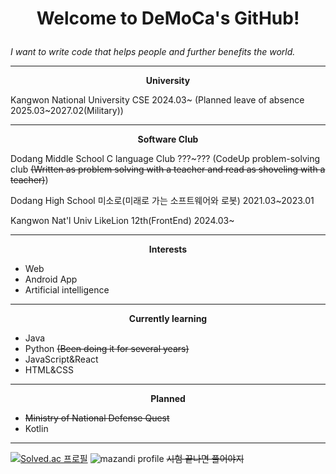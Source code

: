 # <p align="center">Welcome to DeMoCa's GitHub!</p>
*I want to write code that helps people and further benefits the world.*

---
**<p align="center">University</p>**
Kangwon National University CSE 2024.03~ (Planned leave of absence 2025.03~2027.02(Military))

---
**<p align="center">Software Club</p>**
Dodang Middle School C language Club ???~??? (CodeUp problem-solving club ~~(Written as problem solving with a teacher and read as shoveling with a teacher)~~)

Dodang High School 미소로(미래로 가는 소프트웨어와 로봇)  2021.03~2023.01

Kangwon Nat'l Univ LikeLion 12th(FrontEnd) 2024.03~

---
**<p align="center">Interests</p>**
- Web
- Android App
- Artificial intelligence
---
**<p align="center">Currently learning</p>**
- Java
- Python ~~(Been doing it for several years)~~
- JavaScript&React
- HTML&CSS
---
**<p align="center">Planned</p>**
- ~~Ministry of National Defense Quest~~
- Kotlin
---
[![Solved.ac 프로필](http://mazassumnida.wtf/api/v2/generate_badge?boj=331110kim)](https://solved.ac/331110kim)
![mazandi profile](http://mazandi.herokuapp.com/api?handle=331110kim&theme=warm)
~~시험 끝나면 풀어야지~~
